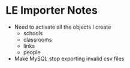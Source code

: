 # LE Importer Notes

- Need to activate all the objects I create
  - schools
  - classrooms
  - links
  - people
- Make MySQL stop exporting invalid csv files

